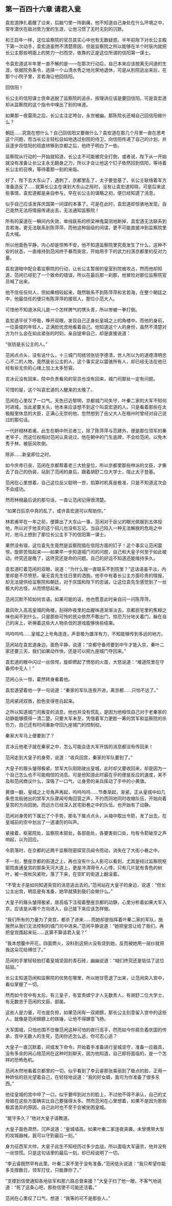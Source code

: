 ## 第一百四十六章 **请君入瓮**

袁宏道挣扎着醒了过来，后脑勺里一阵剧痛，他不知道自己身处在什么环境之中，常年潜伏在敌对势力里的生涯，让他习惯了无时无刻的沉默。

和王启年一样，这位监察院的官员其实心中也有无数疑惑。半年前陛下对长公主殿下第一次动手，袁宏道虽然不清楚原因，但是监察院之所以能够在半个时辰内就把长公主那些明面上的势力一扫而空，依靠的正是这位所谓的信阳第一谋士。

令袁宏道这半年里一直不解的是——在那次行动后，自己本来应该脱离无间道的生涯，依据院务条令，选择一个山清水秀之地光荣地退休，可是从别院逃出来后，在那个小院子里，言若海让他回信阳。

回信阳！

长公主的信阳谋士侥幸逃脱了监察院的追杀，按理讲应该是要回信阳。可是袁宏道却从监察院的这个指令中嗅出了别的味道。

如果那一夜雷雨之后，长公主注定垮台，永世被幽，那陈院长还喊自己回信阳做什么？

朝廷……究竟在想什么？自己回信阳又要做什么？袁宏道在那几个月里一直在思考这个问题，而当长公主轻松自如地透过别院的侍卫，向信阳传递了自己的计划，并且逐步将信阳的班底转移到京都之后，他终于明白了一些。

监察院从行动的一开始就知道，长公主不可能被完全打倒，或者说，陛下从一开始就没有准备让长公主永无翻身之力，所以才会让他这个钉子依然回到信阳，等待着长公主的召唤，等待着那一刻的来临。

好了，陛下去大东山了，遇刺了，京都里乱了，太子要登基了，长公主联络着军方准备造反了……就算长公主在谋划大东山之局时，没有让袁宏道知晓，可是后来这些事情，袁宏道都是亲自参与，早在长公主的谋略之初，便已经知道了消息。

似乎自己应该发挥庆国第一间谍的本事了，可是在此时，袁宏道却惊骇地发现，自己竟然无法将情报传递出去，无法通知监察院！

所有的渠道在一瞬间内失效，单线联系的桥梁神鬼莫测地断掉，袁宏道无法联系到言若海，更无法联系到陈萍萍。而他这种层级的间谍，更不可能直接冲到监察院里去大喊。

所以他面色平静，内心却是惊怖不安，他不知道监察院里究竟发生了什么，这种不安的状态，一直维持到范闲终于暴而突宫，开始用手下的武力扫荡京都里的反对力量。

袁宏道暗中配合着监察院的行动，让长公主暂居的皇室别院被攻占，然而他却知道，范闲已经犯了一个致命的错误，所以在最后那一刹那，他冒险对那位监察院官员喊了出来。

他不信任任何人，但如果相较起来，既然联系不到陈萍萍和言若海，在整个朝廷之中，他最信任的便只有陈萍萍的接班人，那位小范大人。

可惜他不知道沐风儿是一个怎样脾气的愣头青，所以惨被一拳打倒。

袁宏道平伏下呼吸，睁开双眼，发现自己正身处皇城之上的角楼中。而他的身前，一位英俊的年轻人，正满脸忧虑地看着自己。他知道这个人的身份，虽然不清楚对方为什么会在如此紧张的时刻，亲自提审自己，却是直接说道：

“张钫是长公主的人。”

范闲点点头，没有说什么，十三城门司统领张钫字德清，世人所以为的道德清明忠心不二的人物，竟然是长公主的人，这个事实足以震骇所有人，却已经无法在他已经有些无奈的心绪上加上太多愁容。

言冰云没有回来，院中负责看风的官员也没有回来，城门司那处一定有问题。

可惜的是，这个叫袁宏道的人醒来的太晚了。

范闲在心里叹了一口气。天色已近黎明，京都城门司失守，叶秦二家的大军不知何时进城，当此紧要关头，他本来应该想不到这个叫袁宏道的人，只是看着那些在太极殿里休息的大臣，正满心无奈的他，忽然想到了岳父大人在梧州时曾经对自己说过的那句话。

一代奸相林若甫，此生在朝中所忌者三，除了陈萍萍与范建外，便是那位领军的秦老爷子，而这位权相对范闲认真说过，他在朝中的门生底牌，不会给范闲，以免木秀于林，被狂风吹倒。

除非……新皇即位之时。

如今庆帝已丧，范闲在京都帮着老三大抢皇位，所以京都里那些林派的文臣，才撕去了自己的伪装，站到了范闲的身后，跟着胡舒二位大学士，阻止太子登基。

范闲在心里想着，自己这位岳父聪明一世，掐算时机真是极准，只是不知道这次会不会成功。

然而林相最后说的那句话，一直让范闲记得很清楚。

“如果日后京中真的乱了，或许袁宏道可以帮助你。”

林若甫早在一年之前，便算出了大东山一事，范闲对于岳父的眼光佩服到五体投地，所以对于他支的这个招儿也没有忘记。当自己陷入一种无法解脱的危局之中时，他马上想到了那位长公主手下的信阳第一谋士。

果然没有错，这位袁先生竟然是监察院插在信阳方面的钉子！这个事实让范闲震惊，旋即苦恼起来——如果早一步知道城门司的问题，自己和大皇子何至于如此被动。终究还是晚了，这终究还是命的问题。自己的好运不知道还能维持多久。

袁宏道盯着范闲的双眼，说道：“为什么我一直联系不到院里？”这话语虽平淡，内里却是不尽愤怒，毫无袁先生往日里的洒脱。他手中有着长公主方面珍贵的情报，却无法提供给监察院和朝廷，对于庆国和陛下的忠诚，让这位袁先生感觉到了一丝极大的古怪，从而愤怒起来。

范闲沉默不知如何言语。如果可能的话，他也愿意此时亲自问一问陈萍萍。

晨风吹入高高皇城的角楼，刮得昨夜里的血腥味道渐渐淡去，京都民宅里的焦糊之味也闻不到什么，只是那些可怜的民众依然不敢出门，惊恐万分地关着门，躲在自己的床上，祈祷着这些大人物杀伐的游戏能够快些结束。

呜呜呜呜……皇城之上号角连连，声音极为雄浑有力，不知能够传到多远的地方。

范闲站在袁宏道身边，面色平静，说道：“京都守备师要到中午才能入京，秦叶二家还要三天，我们如果动作快，还是可以把九座城门夺回来。”

袁宏道的眼中闪过一丝惊愕，旋即燃起了愤怒的火苗，大怒说道：“难道院里在守备师中无人！”

范闲心头一惊，霍然转身看着他。

袁宏道望着他一字一句说道：“秦家的军队连夜开进，离京都……只怕不远了。”

范闲紧闭双唇，脸色变得苍白起来。

之所以知道城门司叛变的消息，他也并没有慌乱，是因为他相信自己对于老秦家的动静能够摸得一清二楚，只要大军未至，凭借着军力更胜一筹的禁军和监察院的杀伤力，自己还有时间重新夺回九座城门的控制权。

秦家大军马上便要到了？

言冰云他老子就在秦家之中，怎么可能会连大军开拔的消息都没有传回来！

范闲走到大皇子的身旁，说道：“收兵回宫，秦家的军队要到了。”

大皇子的眉头皱得极紧。禁军大队刚刚驶出皇城，此时却又要收回来，却是因为一个自己怎么也不可能相信的消息。可是他知道此时最在乎的便是反应的速度，来不及和范闲商议什么，深吸了一口气，让身旁的亲兵挥动了手中的小黄旗。

黄旗一翻，皇城之上号角声再起，呜呜呜呜……节奏渐起，渐紧。正从皇城中如几条苍龙般驰出的禁军大队骤闻号角回营之声，不约而同地同时收缩队伍，开始向着皇宫的方向回驰。而远方已经深入民宅街巷之中的队伍，也开始有了动静。

范闲对身旁的下属比了个手势，那名下属点点头，从袖中取出令箭，发了出去，在皇城前的空中划出了一道凄厉的叫声。

紧接着，枢密院处，监察院本部处，各部衙处，各要害街口处，均有令箭破空之声响起，以为回应。

令箭落时，在京都的近两千监察院密探官员闻令而动，消失在了大街小巷之中。

不一刻，整座京都的街道之上，再也没有什么人影可以看到，尤其是经过监察院枢密院直通皇宫的那条天河大道上，更是冷清得令人心悸，只有几片犹有青色的树叶，被一夜秋风紧吹，落了下来，在空旷的街道上翻滚着。

“不管太子是如何知道突宫的消息逃出去的。”范闲站在大皇子的身边，说道：“但长公主出宫，明显是有准备，她早就猜到我们会做什么。”

大皇子的眉头皱得极紧，居高临下注视着整座京都的动静，心里分析着如果大军入京，应该是从哪个方向进入，自己接下来应该怎样做。

“我们所有的力量为了突宫，都杀了进来……而她却是指挥着叶秦二家的军队，施施然从我们无法控制的城门司中进来。”范闲平静说道：“她把皇宫让给了我们，再把皇宫围起来玩……这算不算请君入瓮？”

“我本想腹中开花，四面燃火，没料到这把火没有烧到她，反而被她用一层纱就把我这朵花给缚住了。”

范闲的手掌轻轻拍打着皇城坚固的青石砖，幽幽说道：“咱们终究还是低估了这位姑姑。”

长公主知道范闲和监察院的优势在哪里，所以她甘愿退了出来，让范闲突入宫中，看似掌握了一切。

然而如今宫中有太后，有三皇子，有宜贵嫔宁才人无数贵人，有胡舒二位大学士，有无数忠于范闲的文臣、部属。

这些人是力量，可也是负担，如果范闲有一双翅膀，那长公主刻意留入宫中的这些人，就像是范闲翅膀上的铁锤，让他不得肆意飞扬。

大军围城，只怕也围不住像范闲这种可怕的夜行高手，然而如今你肩负着庆国的传承，宫中无数人的生死，范闲你还怎么逃，你可忍心逃？

大皇子一直沉默着，间或发下命令，开始着手准备进行皇城坚守，准备一应器具，没有多余的闲心陪范闲在这种时刻聊天，因为他知道，自己即将面临的，是一个怎样的恐怖危机。

范闲木然地看着京都里的一切，似乎看到了李云睿那张美丽到了极点的脸，正用一种娇怯的目光望着自己，在轻轻地说道：“我的好女婿，我可为你准备了很多东西。”

他往皇城的宫中啐了一口，似乎要啐到对方的脸上，不过他不得不承认，自己的丈母娘在这些方面确实比自己要强得太多。然而范闲在心里想着，如果不是因为那些极其诡异的原因，自己此时也不至于会被坐困皇城。

“能守多久？”他对大皇子请教道。

大皇子面色肃然，沉声说道：“皇城墙高，如果叶秦二家连夜突袭，未曾携带大型的攻城器械，我可以守到最后一刻。”

身为征西军大帅，大皇子此生不知经历过多少血战，所以面临大军逼京，他并没有一丝惊慌。只是这句话里的最后一刻，却已经说明了一切。

“李云睿既然早有此策，叶秦二家不至于没有准备。”范闲低头说道：“我只希望你能多支撑数日，领军打仗，只能靠你了。”

“支撑到信使通知各地驻军和那六路总督来援？”大皇子扫了他一眼，不客气地说道：“死了这条心吧，那些信使不可能还活着。”

范闲在心里叹了口气，想道：“我等的可不是那些人。”

